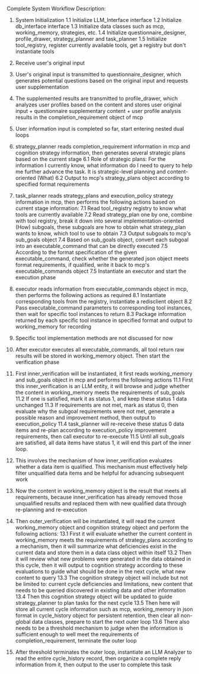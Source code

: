 Complete System Workflow Description:

1. System Initialization
    1.1 Initialize LLM_Interface interface
    1.2 Initialize db_interface interface
    1.3 Initialize data classes such as mcp, working_memory, strategies, etc.
    1.4 Initialize questionnaire_designer, profile_drawer, strategy_planner and task_planner
    1.5 Initialize tool_registry, register currently available tools, get a registry but don't instantiate tools

2. Receive user's original input
3. User's original input is transmitted to questionnaire_designer, which generates potential questions based on the original input and requests user supplementation
4. The supplemented results are transmitted to profile_drawer, which analyzes user profiles based on the content and stores user original input + questionnaire supplementary content + user profile analysis results in the completion_requirement object of mcp
5. User information input is completed so far, start entering nested dual loops

6. strategy_planner reads completion_requirement information in mcp and cognition strategy information, then generates several strategic plans based on the current stage
    6.1 Role of strategic plans: For the information I currently know, what information do I need to query to help me further advance the task. It is strategic-level planning and content-oriented (What)
    6.2 Output to mcp's strategy_plans object according to specified format requirements

7. task_planner reads strategy_plans and execution_policy strategy information in mcp, then performs the following actions based on current stage information:
    7.1 Read tool_registry registry to know what tools are currently available
    7.2 Read strategy_plan one by one, combine with tool registry, break it down into several implementation-oriented (How) subgoals, these subgoals are how to obtain what strategy_plan wants to know, which tool to use to obtain
    7.3 Output subgoals to mcp's sub_goals object
    7.4 Based on sub_goals object, convert each subgoal into an executable_command that can be directly executed
    7.5 According to the format specification of the given executable_command, check whether the generated json object meets format requirements, if qualified, write it back to mcp's executable_commands object
    7.5 Instantiate an executor and start the execution phase


8. executor reads information from executable_commands object in mcp, then performs the following actions as required
    8.1 Instantiate corresponding tools from the registry, instantiate a redisclient object
    8.2 Pass executable_command parameters to corresponding tool instances, then wait for specific tool instances to return
    8.3 Package information returned by each specific tool instance in specified format and output to working_memory for recording

9. Specific tool implementation methods are not discussed for now
10. After executor executes all executable_commands, all tool return raw results will be stored in working_memory object. Then start the verification phase

11. First inner_verification will be instantiated, it first reads working_memory and sub_goals object in mcp and performs the following actions
    11.1 First this inner_verification is an LLM entity, it will browse and judge whether the content in working_memory meets the requirements of sub_goals
    11.2 If one is satisfied, mark it as status 1, and keep these status 1 data unchanged
    11.3 If requirements are not met, mark as status 0, then evaluate why the subgoal requirements were not met, generate a possible reason and improvement method, then output to execution_policy
    11.4 task_planner will re-receive these status 0 data items and re-plan according to execution_policy improvement requirements, then call executor to re-execute
    11.5 Until all sub_goals are satisfied, all data items have status 1, it will end this part of the inner loop.

12. This involves the mechanism of how inner_verification evaluates whether a data item is qualified. This mechanism must effectively help filter unqualified data items and be helpful for advancing subsequent work
13. Now the content in working_memory object is the result that meets all requirements, because inner_verification has already removed those unqualified results and replaced them with new qualified data through re-planning and re-execution

13. Then outer_verification will be instantiated, it will read the current working_memory object and cognition strategy object and perform the following actions:
    13.1 First it will evaluate whether the current content in working_memory meets the requirements of strategy_plans according to a mechanism, then it will summarize what deficiencies exist in the current data and store them in a data class object within itself
    13.2 Then it will review what new problems were generated in the data obtained in this cycle, then it will output to cognition strategy according to these evaluations to guide what should be done in the next cycle, what new content to query
    13.3 The cognition strategy object will include but not be limited to: current cycle deficiencies and limitations, new content that needs to be queried discovered in existing data and other information
    13.4 Then this cognition strategy object will be updated to guide strategy_planner to plan tasks for the next cycle
    13.5 Then here will store all current cycle information such as mcp, working_memory in json format in cycle_history object for persistent retention, then clear all non-global data classes, prepare to start the next outer loop
    13.6 There also needs to be a threshold mechanism to judge when the information is sufficient enough to well meet the requirements of completion_requirement, terminate the outer loop

14. After threshold terminates the outer loop, instantiate an LLM Analyzer to read the entire cycle_history record, then organize a complete reply information from it, then output to the user to complete this task